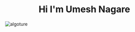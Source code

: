 <h1 align="center">Hi I'm Umesh Nagare</h1>


<p>&nbsp;<img align="center" src="https://github-readme-stats.vercel.app/api?username=algoture&show_icons=true&locale=en" alt="algoture" /></p>


<!-- <img src="https://ghchart.rshah.org/2DBA4E/Algoture" alt="chart"> --->




 
 
